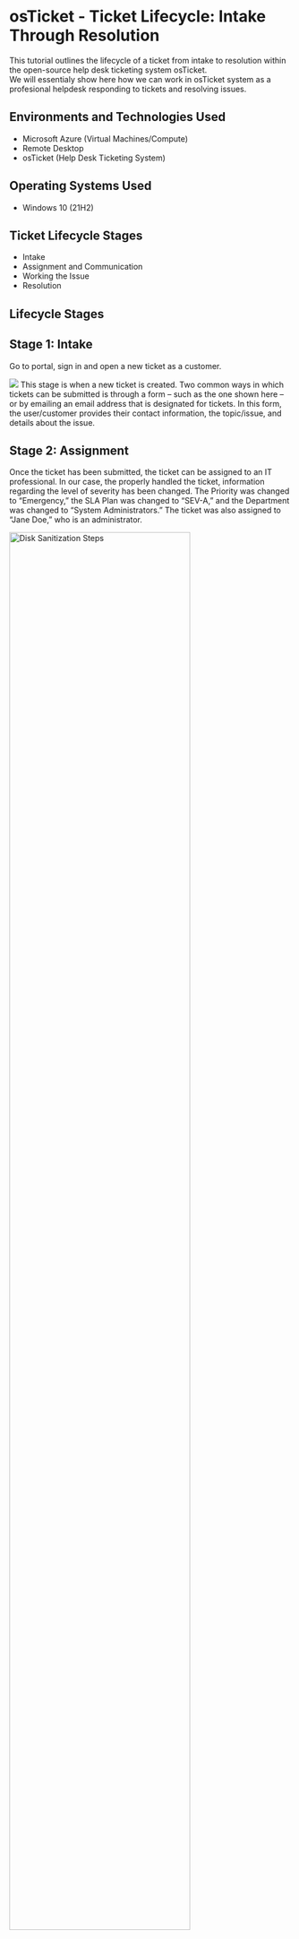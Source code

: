 <p align="center">
</p>

<h1>osTicket - Ticket Lifecycle: Intake Through Resolution</h1>
This tutorial outlines the lifecycle of a ticket from intake to resolution within the open-source help desk ticketing system osTicket.<br />
We will essentialy show here how we can work in osTicket system as a profesional helpdesk responding to tickets and resolving issues.<br />


<h2>Environments and Technologies Used</h2>

- Microsoft Azure (Virtual Machines/Compute)
- Remote Desktop
- osTicket (Help Desk Ticketing System)

<h2>Operating Systems Used </h2>

- Windows 10</b> (21H2)

<h2>Ticket Lifecycle Stages</h2>

- Intake
- Assignment and Communication
- Working the Issue
- Resolution

<h2>Lifecycle Stages</h2>

<p> 
<h2>Stage 1: Intake</h2>

Go to portal, sign in and open a new ticket as a customer.
<p>
  <img src="https://forum.osticket.com/assets/files/2019-07-29/1564416247-939072-screenshot-2019-07-29-at-230001.png">
This stage is when a new ticket is created. Two common ways in which tickets can be submitted is through a form – such as the one shown here – or by emailing an email address that is designated for tickets. In this form, the user/customer provides their contact information, the topic/issue, and details about the issue.
</p>
<p>
<h2>Stage 2: Assignment</h2>
<p> 
Once the ticket has been submitted, the ticket can be assigned to an IT professional. In our case, the properly handled the ticket, information regarding the level of severity has been changed. The Priority was changed to “Emergency,” the SLA Plan was changed to “SEV-A,” and the Department was changed to “System Administrators.” The ticket was also assigned to “Jane Doe,” who is an administrator.
</p> 
<img src="https://i.imgur.com/RRhx3j5.png" height="80%" width="80%" alt="Disk Sanitization Steps"/>

<p>
<h2>Stage 3: Working the Issue</h2>
<p> 
Now that the ticket has been assigned to the appropriate department and people, the IT staff can work on finding a solution to the issue. Each time a change is made to the ticket or there is an update to the situation, a comment can be made in the Ticket Thread. This allows everyone viewing the ticket to be aware of what has already been done and facilitates communication between everyone involved.
</p> 

</p>
</p>
<h2>Stage 4: Resolution</h2>
<p> 
When the issue has been resolved, the ticket can be closed. Now the ticket will move from the Open section to the Closed section. Trying to get into the habit of browing closed tickets, since they can be a library to find solutions to open tickets.
</p> 

<br>
